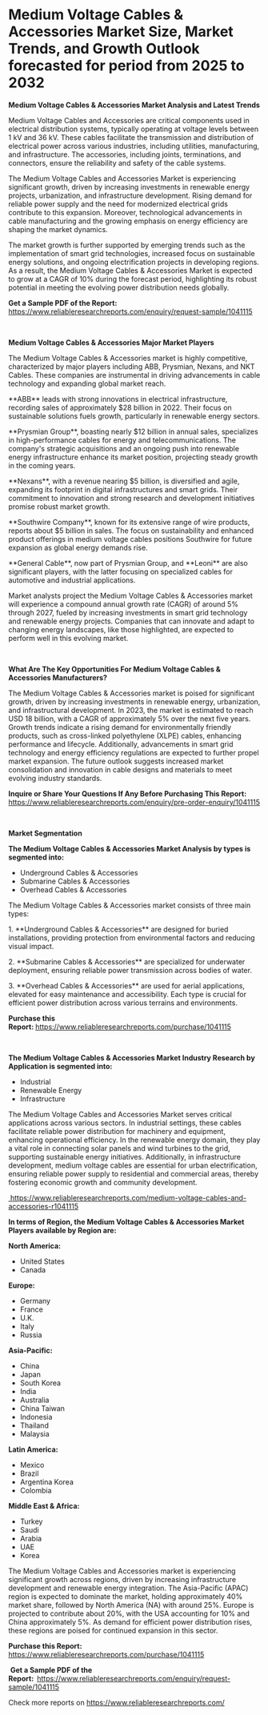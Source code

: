 <p><h1>Medium Voltage Cables & Accessories Market Size, Market Trends, and Growth Outlook forecasted for period from 2025 to 2032</h1></p><p><strong>Medium Voltage Cables & Accessories Market Analysis and Latest Trends</strong></p>
<p><p>Medium Voltage Cables and Accessories are critical components used in electrical distribution systems, typically operating at voltage levels between 1 kV and 36 kV. These cables facilitate the transmission and distribution of electrical power across various industries, including utilities, manufacturing, and infrastructure. The accessories, including joints, terminations, and connectors, ensure the reliability and safety of the cable systems.</p><p>The Medium Voltage Cables and Accessories Market is experiencing significant growth, driven by increasing investments in renewable energy projects, urbanization, and infrastructure development. Rising demand for reliable power supply and the need for modernized electrical grids contribute to this expansion. Moreover, technological advancements in cable manufacturing and the growing emphasis on energy efficiency are shaping the market dynamics.</p><p>The market growth is further supported by emerging trends such as the implementation of smart grid technologies, increased focus on sustainable energy solutions, and ongoing electrification projects in developing regions. As a result, the Medium Voltage Cables & Accessories Market is expected to grow at a CAGR of 10% during the forecast period, highlighting its robust potential in meeting the evolving power distribution needs globally.</p></p>
<p><strong>Get a Sample PDF of the Report:&nbsp;</strong> <a href="https://www.reliableresearchreports.com/enquiry/request-sample/1041115?utm_campaign=2243&utm_medium=2&utm_source=Github&utm_content=ia&utm_term=02042025&utm_id=medium-voltage-cables-accessories">https://www.reliableresearchreports.com/enquiry/request-sample/1041115</a></p>
<p>&nbsp;</p>
<p><strong>Medium Voltage Cables & Accessories Major Market Players</strong></p>
<p><p>The Medium Voltage Cables & Accessories market is highly competitive, characterized by major players including ABB, Prysmian, Nexans, and NKT Cables. These companies are instrumental in driving advancements in cable technology and expanding global market reach.</p><p>**ABB** leads with strong innovations in electrical infrastructure, recording sales of approximately $28 billion in 2022. Their focus on sustainable solutions fuels growth, particularly in renewable energy sectors.</p><p>**Prysmian Group**, boasting nearly $12 billion in annual sales, specializes in high-performance cables for energy and telecommunications. The company's strategic acquisitions and an ongoing push into renewable energy infrastructure enhance its market position, projecting steady growth in the coming years.</p><p>**Nexans**, with a revenue nearing $5 billion, is diversified and agile, expanding its footprint in digital infrastructures and smart grids. Their commitment to innovation and strong research and development initiatives promise robust market growth.</p><p>**Southwire Company**, known for its extensive range of wire products, reports about $5 billion in sales. The focus on sustainability and enhanced product offerings in medium voltage cables positions Southwire for future expansion as global energy demands rise.</p><p>**General Cable**, now part of Prysmian Group, and **Leoni** are also significant players, with the latter focusing on specialized cables for automotive and industrial applications. </p><p>Market analysts project the Medium Voltage Cables & Accessories market will experience a compound annual growth rate (CAGR) of around 5% through 2027, fueled by increasing investments in smart grid technology and renewable energy projects. Companies that can innovate and adapt to changing energy landscapes, like those highlighted, are expected to perform well in this evolving market.</p></p>
<p>&nbsp;</p>
<p><strong>What Are The Key Opportunities For Medium Voltage Cables & Accessories Manufacturers?</strong></p>
<p><p>The Medium Voltage Cables & Accessories market is poised for significant growth, driven by increasing investments in renewable energy, urbanization, and infrastructural development. In 2023, the market is estimated to reach USD 18 billion, with a CAGR of approximately 5% over the next five years. Growth trends indicate a rising demand for environmentally friendly products, such as cross-linked polyethylene (XLPE) cables, enhancing performance and lifecycle. Additionally, advancements in smart grid technology and energy efficiency regulations are expected to further propel market expansion. The future outlook suggests increased market consolidation and innovation in cable designs and materials to meet evolving industry standards.</p></p>
<p><strong>Inquire or Share Your Questions If Any Before Purchasing This Report:</strong> <a href="https://www.reliableresearchreports.com/enquiry/pre-order-enquiry/1041115?utm_campaign=2243&utm_medium=2&utm_source=Github&utm_content=ia&utm_term=02042025&utm_id=medium-voltage-cables-accessories">https://www.reliableresearchreports.com/enquiry/pre-order-enquiry/1041115</a></p>
<p>&nbsp;</p>
<p><strong>Market Segmentation</strong></p>
<p><strong>The Medium Voltage Cables & Accessories Market Analysis by types is segmented into:</strong></p>
<p><ul><li>Underground Cables & Accessories</li><li>Submarine Cables & Accessories</li><li>Overhead Cables & Accessories</li></ul></p>
<p><p>The Medium Voltage Cables & Accessories market consists of three main types: </p><p>1. **Underground Cables & Accessories** are designed for buried installations, providing protection from environmental factors and reducing visual impact. </p><p>2. **Submarine Cables & Accessories** are specialized for underwater deployment, ensuring reliable power transmission across bodies of water. </p><p>3. **Overhead Cables & Accessories** are used for aerial applications, elevated for easy maintenance and accessibility. Each type is crucial for efficient power distribution across various terrains and environments.</p></p>
<p><strong>Purchase this Report:&nbsp;</strong><a href="https://www.reliableresearchreports.com/purchase/1041115?utm_campaign=2243&utm_medium=2&utm_source=Github&utm_content=ia&utm_term=02042025&utm_id=medium-voltage-cables-accessories">https://www.reliableresearchreports.com/purchase/1041115</a></p>
<p>&nbsp;</p>
<p><strong>The Medium Voltage Cables & Accessories Market Industry Research by Application is segmented into:</strong></p>
<p><ul><li>Industrial</li><li>Renewable Energy</li><li>Infrastructure</li></ul></p>
<p><p>The Medium Voltage Cables and Accessories Market serves critical applications across various sectors. In industrial settings, these cables facilitate reliable power distribution for machinery and equipment, enhancing operational efficiency. In the renewable energy domain, they play a vital role in connecting solar panels and wind turbines to the grid, supporting sustainable energy initiatives. Additionally, in infrastructure development, medium voltage cables are essential for urban electrification, ensuring reliable power supply to residential and commercial areas, thereby fostering economic growth and community development.</p></p>
<p><a href="https://www.reliableresearchreports.com/medium-voltage-cables-and-accessories-r1041115?utm_campaign=2243&utm_medium=2&utm_source=Github&utm_content=ia&utm_term=02042025&utm_id=medium-voltage-cables-accessories">&nbsp;https://www.reliableresearchreports.com/medium-voltage-cables-and-accessories-r1041115</a></p>
<p><strong>In terms of Region, the Medium Voltage Cables & Accessories Market Players available by Region are:</strong></p>
<p>
    <p> <strong> North America: </strong>
        <ul>
            <li>United States</li>
            <li>Canada</li>
        </ul>
        </p> 
    <p> <strong> Europe: </strong>
        <ul>
            <li>Germany</li>
            <li>France</li>
            <li>U.K.</li>
            <li>Italy</li>
            <li>Russia</li>
        </ul>
        </p> 
    <p> <strong> Asia-Pacific: </strong>
        <ul>
            <li>China</li>
            <li>Japan</li>
            <li>South Korea</li>
            <li>India</li>
            <li>Australia</li>
            <li>China Taiwan</li>
            <li>Indonesia</li>
            <li>Thailand</li>
            <li>Malaysia</li>
        </ul>
        </p> 
    <p> <strong> Latin America: </strong>
        <ul>
            <li>Mexico</li>
            <li>Brazil</li>
            <li>Argentina Korea</li>
            <li>Colombia</li>
        </ul>
        </p> 
    <p> <strong> Middle East & Africa: </strong>
        <ul>
            <li>Turkey</li>
            <li>Saudi</li>
            <li>Arabia</li>
            <li>UAE</li>
            <li>Korea</li>
        </ul>
    </p>
    </p>
<p><p>The Medium Voltage Cables and Accessories market is experiencing significant growth across regions, driven by increasing infrastructure development and renewable energy integration. The Asia-Pacific (APAC) region is expected to dominate the market, holding approximately 40% market share, followed by North America (NA) with around 25%. Europe is projected to contribute about 20%, with the USA accounting for 10% and China approximately 5%. As demand for efficient power distribution rises, these regions are poised for continued expansion in this sector.</p></p>
<p><strong>Purchase this Report: </strong><a href="https://www.reliableresearchreports.com/purchase/1041115?utm_campaign=2243&utm_medium=2&utm_source=Github&utm_content=ia&utm_term=02042025&utm_id=medium-voltage-cables-accessories">https://www.reliableresearchreports.com/purchase/1041115</a></p>
<p>&nbsp;<strong>Get a Sample PDF of the Report:&nbsp;&nbsp;</strong><a href="https://www.reliableresearchreports.com/enquiry/request-sample/1041115?utm_campaign=2243&utm_medium=2&utm_source=Github&utm_content=ia&utm_term=02042025&utm_id=medium-voltage-cables-accessories">https://www.reliableresearchreports.com/enquiry/request-sample/1041115</a></p>
<p><strong></strong></p>
<p>Check more reports on <a href="https://www.reliableresearchreports.com/?utm_campaign=2243&utm_medium=2&utm_source=Github&utm_content=ia&utm_term=02042025&utm_id=medium-voltage-cables-accessories">https://www.reliableresearchreports.com/</a></p>